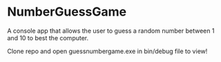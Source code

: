 # NumberGuessGame
A console app that allows the user to guess a random number between 1 and 10 to best the computer. 


Clone repo and open guessnumbergame.exe in bin/debug file to view! 
